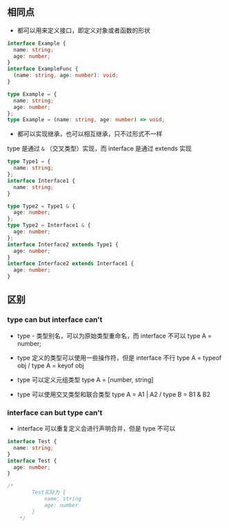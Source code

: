 ## 相同点

- 都可以用来定义接口，即定义对象或者函数的形状

```typescript
interface Example {
  name: string;
  age: number;
}
interface ExampleFunc {
  (name: string, age: number): void;
}

type Example = {
  name: string;
  age: number;
};
type Example = (name: string, age: number) => void;
```

- 都可以实现继承，也可以相互继承，只不过形式不一样

type 是通过 `&` （交叉类型）实现，而 interface 是通过 extends 实现

```typescript
type Type1 = {
  name: string;
};
interface Interface1 {
  name: string;
}

type Type2 = Type1 & {
  age: number;
};
type Type2 = Interface1 & {
  age: number;
};
interface Interface2 extends Type1 {
  age: number;
}
interface Interface2 extends Interface1 {
  age: number;
}
```

## 区别

### type can but interface can't

- type - 类型别名，可以为原始类型重命名，而 interface 不可以 type A = number;
    
- type 定义的类型可以使用一些操作符，但是 interface 不行 type A = typeof obj / type A = keyof obj
    
- type 可以定义元组类型 type A = [number, string]
    
- type 可以使用交叉类型和联合类型 type A = A1 | A2 / type B = B1 & B2
    

### interface can but type can't

- interface 可以重复定义会进行声明合并，但是 type 不可以

```typescript
interface Test {
  name: string;
}
interface Test {
  age: number;
}

/*
        Test实际为 {
            name: string
            age: number
        }
    */
```

   